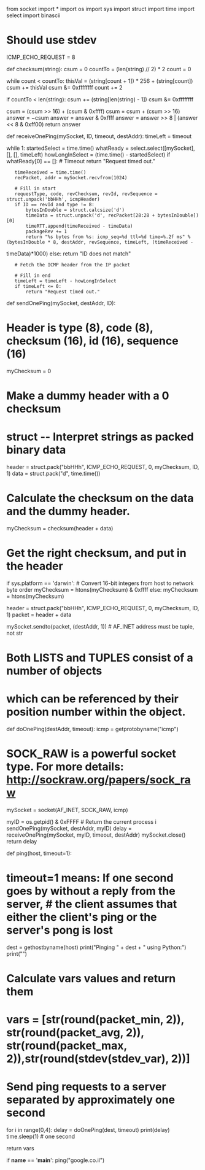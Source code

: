 
from socket import *
import os
import sys
import struct
import time
import select
import binascii
# Should use stdev

ICMP_ECHO_REQUEST = 8


def checksum(string):
   csum = 0
   countTo = (len(string) // 2) * 2
   count = 0

   while count < countTo:
       thisVal = (string[count + 1]) * 256 + (string[count])
       csum += thisVal
       csum &= 0xffffffff
       count += 2

   if countTo < len(string):
       csum += (string[len(string) - 1])
       csum &= 0xffffffff

   csum = (csum >> 16) + (csum & 0xffff)
   csum = csum + (csum >> 16)
   answer = ~csum
   answer = answer & 0xffff
   answer = answer >> 8 | (answer << 8 & 0xff00)
   return answer



def receiveOnePing(mySocket, ID, timeout, destAddr):
   timeLeft = timeout

   while 1:
       startedSelect = time.time()
       whatReady = select.select([mySocket], [], [], timeLeft)
       howLongInSelect = (time.time() - startedSelect)
       if whatReady[0] == []:  # Timeout
           return "Request timed out."

       timeReceived = time.time()
       recPacket, addr = mySocket.recvfrom(1024)

       # Fill in start
       requestType, code, revChecksum, revId, revSequence = struct.unpack('bbHHh', icmpHeader)
       if ID == revId and type != 8:
           bytesInDouble = struct.calcsize('d')
           timeData = struct.unpack('d', recPacket[28:28 + bytesInDouble])[0]
           timeRTT.append(timeReceived - timeData)
           packageRev += 1
           return "%s bytes from %s: icmp_seq=%d ttl=%d time=%.2f ms" %(bytesInDouble * 8, destAddr, revSequence, timeLeft, (timeReceived -
timeData)*1000)
       else:
           return "ID does not match"

       # Fetch the ICMP header from the IP packet

       # Fill in end
       timeLeft = timeLeft - howLongInSelect
       if timeLeft <= 0:
           return "Request timed out."


def sendOnePing(mySocket, destAddr, ID):
   # Header is type (8), code (8), checksum (16), id (16), sequence (16)

   myChecksum = 0
   # Make a dummy header with a 0 checksum
   # struct -- Interpret strings as packed binary data
   header = struct.pack("bbHHh", ICMP_ECHO_REQUEST, 0, myChecksum, ID, 1)
   data = struct.pack("d", time.time())
   # Calculate the checksum on the data and the dummy header.
   myChecksum = checksum(header + data)

   # Get the right checksum, and put in the header

   if sys.platform == 'darwin':
       # Convert 16-bit integers from host to network  byte order
       myChecksum = htons(myChecksum) & 0xffff
   else:
       myChecksum = htons(myChecksum)


   header = struct.pack("bbHHh", ICMP_ECHO_REQUEST, 0, myChecksum, ID, 1)
   packet = header + data

   mySocket.sendto(packet, (destAddr, 1))  # AF_INET address must be tuple, not str


   # Both LISTS and TUPLES consist of a number of objects
   # which can be referenced by their position number within the object.

def doOnePing(destAddr, timeout):
   icmp = getprotobyname("icmp")


   # SOCK_RAW is a powerful socket type. For more details:   http://sockraw.org/papers/sock_raw
   mySocket = socket(AF_INET, SOCK_RAW, icmp)

   myID = os.getpid() & 0xFFFF  # Return the current process i
   sendOnePing(mySocket, destAddr, myID)
   delay = receiveOnePing(mySocket, myID, timeout, destAddr)
   mySocket.close()
   return delay


def ping(host, timeout=1):
   # timeout=1 means: If one second goes by without a reply from the server,      # the client assumes that either the client's ping or the server's pong is lost
   dest = gethostbyname(host)
   print("Pinging " + dest + " using Python:")
   print("")
   # Calculate vars values and return them
   #  vars = [str(round(packet_min, 2)), str(round(packet_avg, 2)), str(round(packet_max, 2)),str(round(stdev(stdev_var), 2))]
   # Send ping requests to a server separated by approximately one second
   for i in range(0,4):
       delay = doOnePing(dest, timeout)
       print(delay)
       time.sleep(1)  # one second

   return vars

if __name__ == '__main__':
   ping("google.co.il")
